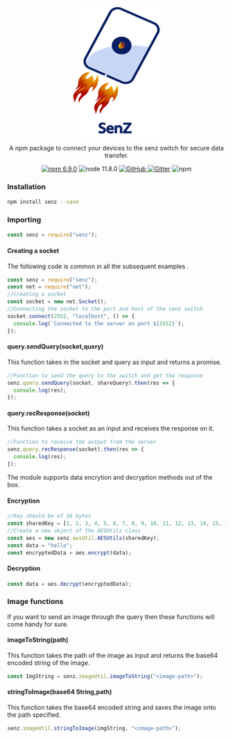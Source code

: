 <p align="center">
<img src="https://raw.githubusercontent.com/scorelab/senz/master/logo/bottom_text.png" height=300 width=200  alt="senz logo" />
<p align="center">
A npm package to connect your devices to the senz switch for secure data transfer.
<p align="center">
<a href="https://www.npmjs.com/package/senz" >
<img src="https://img.shields.io/badge/npm-6.9.0-brightgreen" alt="npm 6.9.0" ></a> <img src="https://img.shields.io/badge/node-11.8.0-brightgreen" alt="node 11.8.0"> <a href="https://github.com/scorelab/senz/blob/master/LICENSE" alt="license"><img alt="GitHub" src="https://img.shields.io/github/license/scorelab/senz"></a><a href="https://gitter.im/scorelab/senz" alt="gitter"> <img alt="Gitter" src="https://img.shields.io/gitter/room/scorelab/senz"></a> <img alt="npm" src="https://img.shields.io/npm/dw/senz">
</p>
</p>
</p>

### Installation

```bash
npm install senz --save
```

### Importing

```javascript
const senz = require("senz");
```

#### Creating a socket

The following code is common in all the subsequent examples .

```javascript
const senz = require("senz");
const net = require("net");
//Creating a socket
const socket = new net.Socket();
//Connecting the socket to the port and host of the senz switch
socket.connect(2552, "localhost", () => {
  console.log(`Connected to the server on port ${2552}`);
});
```

#### query.sendQuery(socket,query)

This function takes in the socket and query as input and returns a promise.

```javascript
//Function to send the query to the switch and get the response
senz.query.sendQuery(socket, shareQuery).then(res => {
  console.log(res);
});
```

#### query.recResponse(socket)

This function takes a socket as an input and receives the response on it.

```javascript
//Function to receive the output from the server
senz.query.recResponse(socket).then(res => {
  console.log(res);
});
```

The module supports data encrytion and decryption methods out of the box.

#### Encryption

```javascript
//Key should be of 16 bytes
const sharedKey = [1, 2, 3, 4, 5, 6, 7, 8, 9, 10, 11, 12, 13, 14, 15, 16];
//Create a new object of the AESUtils class
const aes = new senz.aesUtil.AESUtils(sharedKey);
const data = "hello";
const encryptedData = aes.encrypt(data);
```

#### Decryption

```javascript
const data = aes.decrypt(encryptedData);
```

### Image functions

If you want to send an image through the query then these functions will come handy for sure.

#### imageToString(path)

This function takes the path of the image as input and returns the base64 encoded string of the image.

```javascript
const ImgString = senz.imageUtil.imageToString("<image-path>");
```

#### stringToImage(base64 String,path)

This function takes the base64 encoded string and saves the image onto the path specified.

```javascript
senz.imageUtil.stringToImage(imgString, "<image-path>");
```
